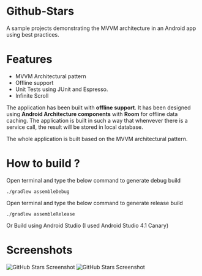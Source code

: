 # Github-Stars
A sample projects demonstrating the MVVM architecture in an Android app using best practices. 

# Features
  - MVVM Architectural pattern
  - Offline support
  - Unit Tests using JUnit and Espresso.
  - Infinite Scroll
  
The application has been built with **offline support**. It has been designed using **Android Architecture components** with **Room** for offline data caching. The application is built in such a way that whenvever there is a service call, the result will be stored in local database.

The whole application is built based on the MVVM architectural pattern.

# How to build ?

Open terminal and type the below command to generate debug build <br/>

``` ./gradlew assembleDebug ```

Open terminal and type the below command to generate release build <br/>

``` ./gradlew assembleRelease ```

Or Build using Android Studio (I used Android Studio 4.1 Canary)

# Screenshots

![GitHub Stars Screenshot](./screenshots/1.png)
![GitHub Stars Screenshot](./screenshots/2.png)


